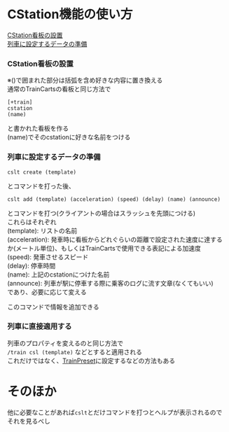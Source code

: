 # CStation機能の使い方

[CStation看板の設置](#cstation看板の設置)  
[列車に設定するデータの準備](#列車に設定するデータの準備)

### CStation看板の設置
※()で囲まれた部分は括弧を含め好きな内容に置き換える  
通常のTrainCartsの看板と同じ方法で
```
[+train]
cstation
(name)
```
と書かれた看板を作る  
(name)でそのcstationに好きな名前をつける

### 列車に設定するデータの準備
```
cslt create (template)
```
とコマンドを打った後、  
```
cslt add (template) (acceleration) (speed) (delay) (name) (announce)
```
とコマンドを打つ(クライアントの場合はスラッシュを先頭につける)  
これらはそれぞれ  
(template): リストの名前  
(acceleration): 発車時に看板からどれぐらいの距離で設定された速度に達するか(メートル単位)、もしくはTrainCartsで使用できる表記による加速度  
(speed): 発車させるスピード  
(delay): 停車時間  
(name): 上記のcstationにつけた名前  
(announce): 列車が駅に停車する際に乗客のログに流す文章(なくてもいい)  
であり、必要に応じて変える

このコマンドで情報を追加できる

### 列車に直接適用する
列車のプロパティを変えるのと同じ方法で  
```/train csl (template)```
などとすると適用される  
これだけではなく、[TrainPreset](docs/TrainPreset.md)に設定するなどの方法もある

# そのほか
他に必要なことがあれば```cslt```とだけコマンドを打つとヘルプが表示されるのでそれを見るべし
